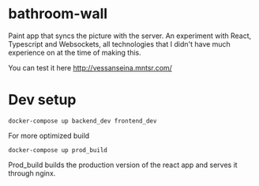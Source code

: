 # bathroom-wall
Paint app that syncs the picture with the server. An experiment with React, Typescript and Websockets, all technologies that I didn't have much experience on at the time of making this.

You can test it here http://vessanseina.mntsr.com/
# Dev setup

    docker-compose up backend_dev frontend_dev

For more optimized build

    docker-compose up prod_build

Prod_build builds the production version of the react app and serves it through nginx.